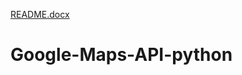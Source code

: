 [README.docx](https://github.com/SimonaGozzoli/Google-Maps-API-python/files/7134499/README.docx)


# Google-Maps-API-python
